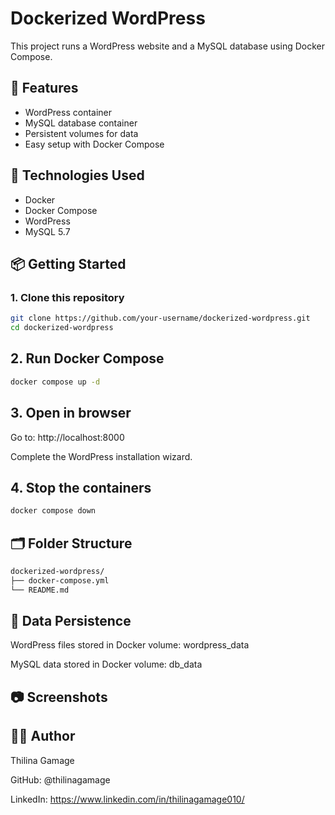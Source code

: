 # Dockerized WordPress

This project runs a WordPress website and a MySQL database using Docker Compose.

## 🚀 Features

- WordPress container
- MySQL database container
- Persistent volumes for data
- Easy setup with Docker Compose

## 🧱 Technologies Used

- Docker
- Docker Compose
- WordPress
- MySQL 5.7

## 📦 Getting Started

### 1. Clone this repository

```bash
git clone https://github.com/your-username/dockerized-wordpress.git
cd dockerized-wordpress
```

## 2. Run Docker Compose
```bash
docker compose up -d
```

## 3. Open in browser
Go to: http://localhost:8000

Complete the WordPress installation wizard.

## 4. Stop the containers
```bash
docker compose down
```

## 🗂 Folder Structure
```bash
dockerized-wordpress/
├── docker-compose.yml
└── README.md
```

## 💾 Data Persistence
WordPress files stored in Docker volume: wordpress_data

MySQL data stored in Docker volume: db_data

## 📷 Screenshots


## 👨‍💻 Author
Thilina Gamage

GitHub: @thilinagamage

LinkedIn: https://www.linkedin.com/in/thilinagamage010/
